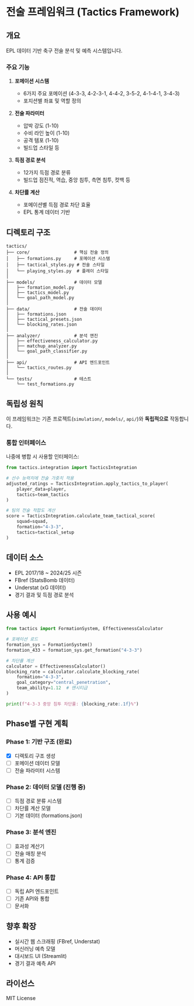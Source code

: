 # 전술 프레임워크 (Tactics Framework)

## 개요

EPL 데이터 기반 축구 전술 분석 및 예측 시스템입니다.

### 주요 기능

1. **포메이션 시스템**
   - 6가지 주요 포메이션 (4-3-3, 4-2-3-1, 4-4-2, 3-5-2, 4-1-4-1, 3-4-3)
   - 포지션별 좌표 및 역할 정의

2. **전술 파라미터**
   - 압박 강도 (1-10)
   - 수비 라인 높이 (1-10)
   - 공격 템포 (1-10)
   - 빌드업 스타일 등

3. **득점 경로 분석**
   - 12가지 득점 경로 분류
   - 빌드업 점진적, 역습, 중앙 침투, 측면 침투, 컷백 등

4. **차단률 계산**
   - 포메이션별 득점 경로 차단 효율
   - EPL 통계 데이터 기반

## 디렉토리 구조

```
tactics/
├── core/                 # 핵심 전술 정의
│   ├── formations.py     # 포메이션 시스템
│   ├── tactical_styles.py # 전술 스타일
│   └── playing_styles.py  # 플레이 스타일
│
├── models/               # 데이터 모델
│   ├── formation_model.py
│   ├── tactics_model.py
│   └── goal_path_model.py
│
├── data/                 # 전술 데이터
│   ├── formations.json
│   ├── tactical_presets.json
│   └── blocking_rates.json
│
├── analyzer/             # 분석 엔진
│   ├── effectiveness_calculator.py
│   ├── matchup_analyzer.py
│   └── goal_path_classifier.py
│
├── api/                  # API 엔드포인트
│   └── tactics_routes.py
│
└── tests/                # 테스트
    └── test_formations.py
```

## 독립성 원칙

이 프레임워크는 기존 프로젝트(`simulation/`, `models/`, `api/`)와 **독립적으로** 작동합니다.

### 통합 인터페이스

나중에 병합 시 사용할 인터페이스:

```python
from tactics.integration import TacticsIntegration

# 선수 능력치에 전술 가중치 적용
adjusted_ratings = TacticsIntegration.apply_tactics_to_player(
    player_data=player,
    tactics=team_tactics
)

# 팀의 전술 적합도 계산
score = TacticsIntegration.calculate_team_tactical_score(
    squad=squad,
    formation="4-3-3",
    tactics=tactical_setup
)
```

## 데이터 소스

- EPL 2017/18 ~ 2024/25 시즌
- FBref (StatsBomb 데이터)
- Understat (xG 데이터)
- 경기 결과 및 득점 경로 분석

## 사용 예시

```python
from tactics import FormationSystem, EffectivenessCalculator

# 포메이션 로드
formation_sys = FormationSystem()
formation_433 = formation_sys.get_formation("4-3-3")

# 차단률 계산
calculator = EffectivenessCalculator()
blocking_rate = calculator.calculate_blocking_rate(
    formation="4-3-3",
    goal_category="central_penetration",
    team_ability=1.12  # 맨시티급
)

print(f"4-3-3 중앙 침투 차단률: {blocking_rate:.1f}%")
```

## Phase별 구현 계획

### Phase 1: 기반 구조 (완료)
- [x] 디렉토리 구조 생성
- [ ] 포메이션 데이터 모델
- [ ] 전술 파라미터 시스템

### Phase 2: 데이터 모델 (진행 중)
- [ ] 득점 경로 분류 시스템
- [ ] 차단률 계산 모델
- [ ] 기본 데이터 (formations.json)

### Phase 3: 분석 엔진
- [ ] 효과성 계산기
- [ ] 전술 매칭 분석
- [ ] 통계 검증

### Phase 4: API 통합
- [ ] 독립 API 엔드포인트
- [ ] 기존 API와 통합
- [ ] 문서화

## 향후 확장

- 실시간 웹 스크래핑 (FBref, Understat)
- 머신러닝 예측 모델
- 대시보드 UI (Streamlit)
- 경기 결과 예측 API

## 라이선스

MIT License
